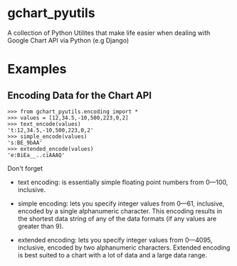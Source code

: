 gchart_pyutils
==============

A collection of Python Utilites that make life easier when dealing with Google Chart API via Python (e.g Django)

Examples
========

Encoding Data for the Chart API
-------------------------------
    >>> from gchart_pyutils.encoding import *
    >>> values = [12,34.5,-10,500,223,0,2]
    >>> text_encode(values)
    't:12,34.5,-10,500,223,0,2'
    >>> simple_encode(values)
    's:BE_9bAA'
    >>> extended_encode(values)
    'e:BiEa__..ciAAAQ'

Don't forget

* text encoding: 
        is essentially simple floating point numbers from 0—100, inclusive.

* simple encoding:
        lets you specify integer values from 0—61, inclusive, encoded by a 
        single alphanumeric character. This encoding results in the shortest 
        data string of any of the data formats (if any values are greater than 9). 

* extended encoding:
        lets you specify integer values from 0—4095, inclusive, encoded by two 
        alphanumeric characters. Extended encoding is best suited to a chart with 
        a lot of data and a large data range.

